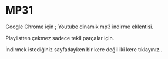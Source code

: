 # MP31
Google Chrome için ; Youtube dinamik mp3 indirme eklentisi.

Playlistten çekmez sadece tekil parçalar için.

İndirmek istediğiniz sayfadayken bir kere değil iki kere tıklayınız..
